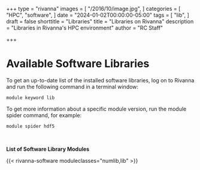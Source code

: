 +++
type = "rivanna"
images = [
  "/2016/10/image.jpg",
]
categories = [
  "HPC",
  "software",
]
date = "2024-01-02T00:00:00-05:00"
tags = [
  "lib",
]
draft = false
shorttitle = "Libraries"
title = "Libraries on Rivanna"
description = "Libraries in Rivanna's HPC environment"
author = "RC Staff"

+++

# Available Software Libraries

To get an up-to-date list of the installed software libraries, log on to Rivanna and run the following command in a terminal window:
```
module keyword lib
```

To get more information about a specific module version, run the module spider command, for example:
```
module spider hdf5
```

<br>

**List of Software Library Modules**

{{< rivanna-software moduleclasses="numlib,lib"  >}}
